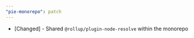 ```yaml
---
"pie-monorepo": patch
---
```


- [Changed] - Shared `@rollup/plugin-node-resolve` within the monorepo
